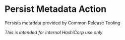 # Persist Metadata Action

Persists metadata provided by Common Release Tooling

_This is intended for internal HashiCorp use only_
